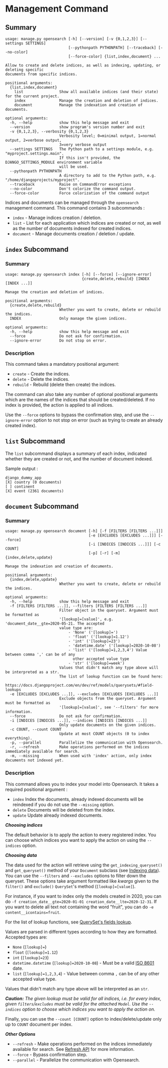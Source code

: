 # Management Command

## Summary

```text
usage: manage.py opensearch [-h] [--version] [-v {0,1,2,3}] [--settings SETTINGS]
                            [--pythonpath PYTHONPATH] [--traceback] [--no-color]
                            [--force-color] {list,index,document} ...

Allow to create and delete indices, as well as indexing, updating, or deleting specific
documents from specific indices.

positional arguments:
  {list,index,document}
    list                Show all available indices (and their state) for the current project.
    index               Manage the creation and deletion of indices.
    document            Manage the indexation and creation of documents.

optional arguments:
  -h, --help            show this help message and exit
  --version             show program's version number and exit
  -v {0,1,2,3}, --verbosity {0,1,2,3}
                        Verbosity level; 0=minimal output, 1=normal output, 2=verbose output,
                        3=very verbose output
  --settings SETTINGS   The Python path to a settings module, e.g. "myproject.settings.main".
                        If this isn't provided, the DJANGO_SETTINGS_MODULE environment variable
                        will be used.
  --pythonpath PYTHONPATH
                        A directory to add to the Python path, e.g. "/home/djangoprojects/myproject".
  --traceback           Raise on CommandError exceptions
  --no-color            Don't colorize the command output.
  --force-color         Force colorization of the command output
```

Indices and documents can be managed through the `opensearch` management command. This command contains 3 subcommands :

* `index` - Manage indices creation / deletion.
* `list` - List for each application which indices are created or not, as well as the number of documents indexed for
  created indices.
* `document` - Manage documents creation / deletion / update.

## `index` Subcommand

### Summary

```text
usage: manage.py opensearch index [-h] [--force] [--ignore-error]
                                  {create,delete,rebuild} [INDEX [INDEX ...]]

Manage the creation and deletion of indices.

positional arguments:
  {create,delete,rebuild}
                        Whether you want to create, delete or rebuild the indices.
  INDEX                 Only manage the given indices.

optional arguments:
  -h, --help            show this help message and exit
  --force               Do not ask for confirmation.
  --ignore-error        Do not stop on error.
```

### Description

This command takes a mandatory positional argument:

* `create` - Create the indices.
* `delete` - Delete the indices.
* `rebuild` - Rebuild (delete then create) the indices.

The command can also take any number of optional positional arguments which are the names of the indices that should be
created/deleted. If no index is provided, the action is applied to all indices.

Use the `--force` options to bypass the confirmation step, and use the `--ignore-error` option to not stop on error (such as
trying to create an already created index).

## `list` Subcommand

The `list` subcommand displays a summary of each index, indicated whether they are created or not, and the number of
document indexed.

Sample output :

```text
django_dummy_app
[X] country (0 documents)
[ ] continent
[X] event (2361 documents)
```

## `document` Subcommand

### Summary

```text
usage: manage.py opensearch document [-h] [-f [FILTERS [FILTERS ...]]]
                                     [-e [EXCLUDES [EXCLUDES ...]]] [--force]
                                     [-i [INDICES [INDICES ...]]] [-c COUNT]
                                     [-p] [-r] [-m] {index,delete,update}

Manage the indexation and creation of documents.

positional arguments:
  {index,delete,update}
                        Whether you want to create, delete or rebuild the indices.

optional arguments:
  -h, --help            show this help message and exit
  -f [FILTERS [FILTERS ...]], --filters [FILTERS [FILTERS ...]]
                        Filter object in the queryset. Argument must be formatted as 
                        '[lookup]=[value]', e.g. 'document_date__gte=2020-05-21. The accepted
                        value type are:
                            - 'None' ('[lookup]=')
                            - 'float' ('[lookup]=1.12')
                            - 'int' ('[lookup]=23')
                            - 'datetime.date' ('[lookup]=2020-10-08')
                            - 'list' ('[lookup]=1,2,3,4') Value between comma ',' can be of any
                              other accepted value type
                            - 'str' ('[lookup]=week')
                        Values that didn't match any type above will be interpreted as a str.
                        The list of lookup function can be found here:
                        https://docs.djangoproject.com/en/dev/ref/models/querysets/#field-lookups
  -e [EXCLUDES [EXCLUDES ...]], --excludes [EXCLUDES [EXCLUDES ...]]
                        Exclude objects from the queryset. Argument must be formatted as
                        '[lookup]=[value]', see '--filters' for more information.
  --force               Do not ask for confirmation.
  -i [INDICES [INDICES ...]], --indices [INDICES [INDICES ...]]
                        Only update documents on the given indices.
  -c COUNT, --count COUNT
                        Update at most COUNT objects (0 to index everything).
  -p, --parallel        Parallelize the communication with Opensearch.
  -r, --refresh         Make operations performed on the indices immediately available for search.
  -m, --missing         When used with 'index' action, only index documents not indexed yet.
```

### Description

This command allows you to index your model into Opensearch. It takes a required positional argument :

* `index` Index the documents, already indexed documents will be reindexed if you do not use the `--missing` option.
* `delete` Documents will be deleted from the index.
* `update` Update already indexed documents.

***Choosing indices***

The default behavior is to apply the action to every registered index. You can choose which indices you want to apply the
action on using the `--indices` option.

***Choosing data***

The data used for the action will retrieve using the `get_indexing_queryset()` and `get_queryset()` method of your
`Document` subclass (see [Indexing data](document.md#indexing-data)). You can use the `--filters` and `--excludes`
options to filter down the queryset. These options take argument formatted like *kwargs* given to the `filter()`
and `exclude()` `QuerySet`'s method (`[lookup]=[value]`).

For instance, if you want to index only the models created in 2020, you can
do `-f creation_date__gte=2020-01-01 creation_date__lte=2020-12-31`. If you want to delete all text not containing the
word "fruit", you can do `-e content__icontains=fruit`.

For the list of lookup functions,
see [QuerySet's fields lookup](https://docs.djangoproject.com/en/dev/ref/models/querysets/#field-lookups).

Values are parsed in different types according to how they are formatted. Accepted types are:

* `None` (`[lookup]=`)
* `float` (`[lookup]=1.12`)
* `int` (`[lookup]=23`)
* `datetime.datetime` (`[lookup]=2020-10-08`) - Must be a valid [ISO 8601](https://en.wikipedia.org/wiki/ISO_8601) date.
* `list` (`[lookup]=1,2,3,4`) - Value between comma `,` can be of any other accepted value type.

Values that didn't match any type above will be interpreted as an `str`.

***Caution:*** *The given lookup must be valid for all indices, i.e. for every index, given `filters`/`excludes` must
be valid for the attached `Model`. Use the `--indices` option to choose which indices you want to apply the action on.*

Finally, you can use the `--count [COUNT]` option to index/delete/update only up to `COUNT` document per index.

***Other Options***

* `--refresh` - Make operations performed on the indices immediately available for search.
  See [Refresh API](https://www.elastic.co/guide/en/elasticsearch/reference/current/indices-refresh.html) for more
  information.
* `--force` - Bypass confirmation step.
* `--parallel` - Parallelize the communication with Opensearch.
